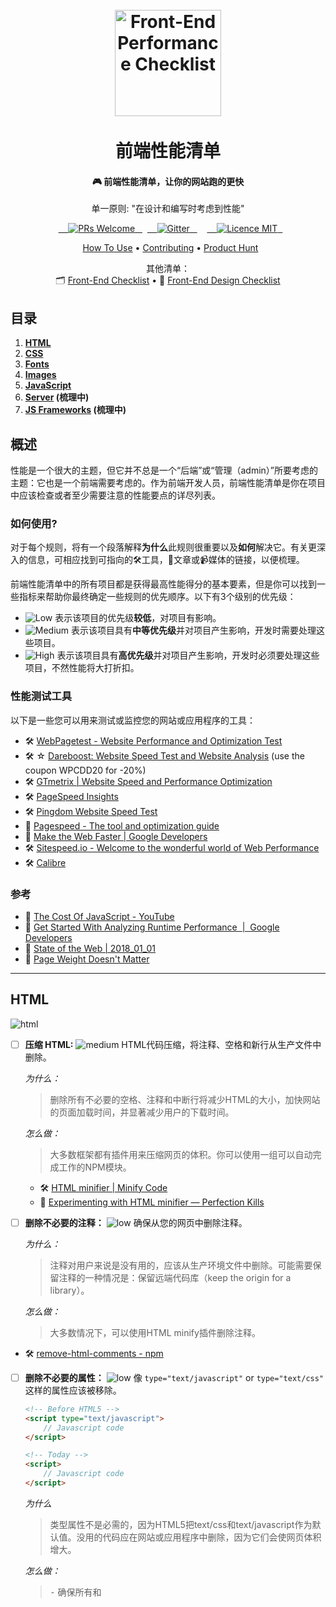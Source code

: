<h1 align="center">
<br>
  <img src="https://raw.githubusercontent.com/thedaviddias/Front-End-Performance-Checklist/master/images/logo-front-end-performance-checklist.jpg" alt="Front-End Performance Checklist" width="170">
  <br>
    <br>
  前端性能清单
  <br>
</h1>

<h4 align="center">🎮 前端性能清单，让你的网站跑的更快</h4>
<p align="center">单一原则: "在设计和编写时考虑到性能"</p>

<p align="center">
  <a href="http://makeapullrequest.com">
    <img src="https://img.shields.io/badge/PRs-welcome-brightgreen.svg?style=flat-square" alt="PRs Welcome">
  </a>
  <a href="https://gitter.im/Front-End-Checklist/Lobby?utm_source=share-link&utm_medium=link&utm_campaign=share-link">
    <img src="https://img.shields.io/badge/chat-on_gitter-008080.svg?style=flat-square" alt="Gitter">
  </a>
    <a href="https://opensource.org/licenses/MIT">
    <img src="https://img.shields.io/badge/license-MIT-blue.svg?style=flat-square" alt="Licence MIT">
  </a>
</p>

<p align="center">
  <a href="#how-to-use">How To Use</a> • <a href="#contributing">Contributing</a> • <a href="https://www.producthunt.com/posts/front-end-performance-checklist">Product Hunt</a>
</p>
<p align="center">
    <span>其他清单：</span>
    <br>
  🗂 <a href="https://github.com/JohnsenZhou/Front-End-Checklist">Front-End Checklist</a> • 💎 <a href="https://github.com/JohnsenZhou/Front-End-Design-Checklist">Front-End Design Checklist</a>
</p>

## 目录

1. **[HTML](#html)**
2. **[CSS](#css)**
3. **[Fonts](#fonts)**
4. **[Images](#images)**
5. **[JavaScript](#javascript)**
6. **[Server](#server) (梳理中)**
7. **[JS Frameworks](#js-frameworks) (梳理中)**

## 概述

性能是一个很大的主题，但它并不总是一个“后端”或“管理（admin）”所要考虑的主题：它也是一个前端需要考虑的。作为前端开发人员，前端性能清单是你在项目中应该检查或者至少需要注意的性能要点的详尽列表。

### 如何使用?

对于每个规则，将有一个段落解释**为什么**此规则很重要以及**如何**解决它。有关更深入的信息，可相应找到可指向的🛠工具，📖文章或📹媒体的链接，以便梳理。

前端性能清单中的所有项目都是获得最高性能得分的基本要素，但是你可以找到一些指标来帮助你最终确定一些规则的优先顺序。以下有3个级别的优先级：

* ![Low][low] 表示该项目的优先级**较低**，对项目有影响。
* ![Medium][medium] 表示该项目具有**中等优先级**并对项目产生影响，开发时需要处理这些项目。
* ![High][high] 表示该项目具有**高优先级**并对项目产生影响，开发时必须要处理这些项目，不然性能将大打折扣。

### 性能测试工具

以下是一些您可以用来测试或监控您的网站或应用程序的工具：

 * 🛠 [WebPagetest - Website Performance and Optimization Test](https://www.webpagetest.org/)
 * 🛠 ☆ [Dareboost: Website Speed Test and Website Analysis](https://www.dareboost.com/) (use the coupon WPCDD20 for -20%)
 * 🛠 [GTmetrix | Website Speed and Performance Optimization](https://gtmetrix.com/)
 * 🛠 [PageSpeed Insights](https://developers.google.com/speed/pagespeed/insights/)
 * 🛠 [Pingdom Website Speed Test](https://tools.pingdom.com)
 * 📖 [Pagespeed - The tool and optimization guide](https://varvy.com/pagespeed/)
 * 📖 [Make the Web Faster | Google Developers](https://developers.google.com/speed/)
 * 🛠 [Sitespeed.io - Welcome to the wonderful world of Web Performance](https://www.sitespeed.io/)
 * 🛠 [Calibre](https://calibreapp.com/)

### 参考

 * 📖 [The Cost Of JavaScript - YouTube](https://www.youtube.com/watch?v=_bzqF05xsC4)
 * 📖 [Get Started With Analyzing Runtime Performance  |  Google Developers](https://developers.google.com/web/tools/chrome-devtools/evaluate-performance/)
 * 📖 [State of the Web | 2018_01_01](https://httparchive.org/reports/state-of-the-web?start=2018_01_01)
 * 📖 [Page Weight Doesn't Matter](https://www.speedshop.co/2015/11/05/page-weight-doesnt-matter.html)
---

## HTML

![html]

- [ ] **压缩 HTML:** ![medium] HTML代码压缩，将注释、空格和新行从生产文件中删除。

    *为什么：*
    > 删除所有不必要的空格、注释和中断行将减少HTML的大小，加快网站的页面加载时间，并显著减少用户的下载时间。

    *怎么做：*
    > 大多数框架都有插件用来压缩网页的体积。你可以使用一组可以自动完成工作的NPM模块。

    * 🛠 [HTML minifier | Minify Code](http://minifycode.com/html-minifier/)
    * 📖 [Experimenting with HTML minifier — Perfection Kills](http://perfectionkills.com/experimenting-with-html-minifier/#use_short_doctype)

- [ ] **删除不必要的注释：** ![low] 确保从您的网页中删除注释。

    *为什么：*
    > 注释对用户来说是没有用的，应该从生产环境文件中删除。可能需要保留注释的一种情况是：保留远端代码库（keep the origin for a library）。

    *怎么做：*
    > 大多数情况下，可以使用HTML minify插件删除注释。

 * 🛠 [remove-html-comments - npm](https://www.npmjs.com/package/remove-html-comments)

- [ ] **删除不必要的属性：** ![low] 像 `type="text/javascript"` or `type="text/css"` 这样的属性应该被移除。

    ```html
    <!-- Before HTML5 -->
    <script type="text/javascript">
        // Javascript code
    </script>

    <!-- Today -->
    <script>
        // Javascript code
    </script>
    ```

    *为什么*
    > 类型属性不是必需的，因为HTML5把text/css和text/javascript作为默认值。没用的代码应在网站或应用程序中删除，因为它们会使网页体积增大。

    *怎么做：*
    > ⁃ 确保所有<link>和<script>标记都没有任何type属性。

    * 📖 [The Script Tag | CSS-Tricks](https://css-tricks.com/the-script-tag/)
   
- [ ] **在JavaScript引用之前引用CSS标记：** ![high] 确保在使用JavaScript代码之前加载CSS。

    ```html
    <!-- 不推荐 -->
    <script src="jquery.js"></script>
    <script src="foo.js"></script>
    <link rel="stylesheet" href="foo.css"/>

    <!-- 推荐 -->
    <link rel="stylesheet" href="foo.css"/>
    <script src="jquery.js"></script>
    <script src="foo.js"></script>
    ```

    *为什么：*
    > 在引用JavaScript之前引用CSS可以实现更好地并行下载，从而加快浏览器的渲染速度。

    *怎么做：*
    > 确保<head>中的<link>和<style>始终位于<script>之前。

    * 📖 [合理安排styles和scripts来提高网页速度](https://varvy.com/pagespeed/style-script-order.html)

- [ ] **最小化iframe的数量：** ![high] 仅在没有任何其他技术可行性时才使用iframe。尽量避免使用iframe。

- [ ] **DNS预取：** ![high] 一次 DNS 查询时间大概在60-120ms之间或者更长，提前解析网页中可能的网络连接域名
    ```html
     <link rel="dns-prefetch" href="http://example.com/">
    ```

**[⬆ 返回顶部](#table-of-contents)**

## CSS

![css]

- [ ] **压缩:** ![high] 所有CSS文件都需要被压缩，从生产文件中删除注释，空格和空行。

    *为什么：*
    > 缩小CSS文件后，内容加载速度更快，并且将更少的数据发送到客户端，所以在生产中缩小CSS文件是非常重要，这对用户是有益的，就像任何企业想要降低带宽成本和降低资源。

    *怎么做：*
    > 使用工具在构建或部署之前自动压缩文件。

    * 🛠 [cssnano: 基于PostCSS生态系统的模块化压缩工具。](https://cssnano.co/)
    * 🛠 [@neutrinojs/style-minify - npm](https://www.npmjs.com/package/@neutrinojs/style-minify)

- [ ] **Concatenation:** ![medium] CSS文件合并（对于HTTP/2效果不是很大）。

    ```html

    <!-- 不推荐 -->
    <link rel="stylesheet" href="foo.css"/>
    <link rel="stylesheet" href="bar.css"/>

    <!-- 推荐 -->
    <link rel="stylesheet" href="foobar.css"/>
    ```

    *为什么：*
    > 如果你还在使用HTTP/1，那么你就需要合并你的文件。不过在使用HTTP/2的情况下不用这样（效果待测试）。

    *怎么做：*
    > 在构建或部署之前使用在线工具或者其他插件来合并文件。
    > 当然，要确保合并文件后项目可以正常运行。

    * 📖 [HTTP: 优化应用程序交付 - 高性能浏览器网络 (O'Reilly)](https://hpbn.co/optimizing-application-delivery/#optimizing-for-http2)
    * 📖 [HTTP/2时代的性能最佳实践](https://deliciousbrains.com/performance-best-practices-http2/)

- [ ] **非阻塞：** ![high] CSS文件需要非阻塞引入，以防止DOM花费更多时间才能渲染完成。

    ```html
    <link rel="preload" href="global.min.css" as="style" onload="this.rel='stylesheet'">
    <noscript><link rel="stylesheet" href="global.min.css"></noscript>
    ```

    *为什么：*
    > CSS文件可以阻止页面加载并延迟页面呈现。使用`preload`实际上可以在浏览器开始显示页面内容之前加载CSS文件。

    *怎么做：*
    > 需要添加`rel`属性并赋值`preload`，并在`<link>`元素上添加`as=“style”`。

    * 📖 [loadCSS by filament group](https://github.com/filamentgroup/loadCSS)
    * 📖 [使用loadCSS预加载CSS的示例](https://gist.github.com/thedaviddias/c24763b82b9991e53928e66a0bafc9bf)
    * 📖 [使用rel =“preload”预加载内容](https://developer.mozilla.org/en-US/docs/Web/HTML/Preloading_content)
    * 📖 [Preload: What Is It Good For? — Smashing Magazine](https://www.smashingmagazine.com/2016/02/preload-what-is-it-good-for/)

- [ ] **CSS类(class)的长度:** ![low] class的长度会对HTML和CSS文件产生（轻微）影响。

    *为什么：*
    > 甚至性能影响也是有争议的，项目的命名策略会对样式表的可维护性有重大影响。如果使用BEM，在某些情况下可能会写出比所需要的类名更长的字符。重要的是要明智的选择名字和命名空间。

    *怎么做：*
    > 可能有些人更关注类名的长度，但是网站按组件进行划分的话可以帮助减少类名的数量和长度。

    * 🛠 [long vs short class · jsPerf](https://jsperf.com/long-vs-short-class)

- [ ] **不用的CSS:** ![medium] 删除未使用的CSS选择器。

    *为什么：*
    > 删除未使用的CSS选择器可以减小文件的大小，提高资源的加载速度。

    *怎么做：*
    > ⚠️ 检查要使用的CSS框架是否已包含reset/normalize代码，可能不需要用到reset/normalize文件中的内容。

    * 🛠 [UnCSS Online](https://uncss-online.com/)
    * 🛠 [PurifyCSS](https://github.com/purifycss/purifycss)
    * 🛠 [PurgeCSS](https://github.com/FullHuman/purgecss)
    * 🛠 [Chrome DevTools Coverage](https://developers.google.com/web/updates/2017/04/devtools-release-notes#coverage)

* [ ] **关键CSS（Critical）:** ![high] 将页面渲染时必备的CSS通过```<style></style>```的方式内联到页面中（尽可能压缩后引用）。

    *为什么：*
    > 内联关键CSS有助于加速网页的呈现，减少对服务器的请求数量。

    *怎么做：*
    > 使用在线工具或使用Addy Osmani开发的插件生成关键CSS。

    * 📖 [理解关键CSS](https://www.smashingmagazine.com/2015/08/understanding-critical-css/)
    * 🛠 [Critical by Addy Osmani on GitHub](https://github.com/addyosmani/critical) automates this.
    * 📖 [Inlining critical CSS for better web performance | Go Make Things](https://gomakethings.com/inlining-critical-css-for-better-web-performance/)
     * 📖 [Critical Path CSS Generator - Prioritize above the fold content :: SiteLocity](https://www.sitelocity.com/critical-path-css-generator)

- [ ] **嵌入或内联CSS：** ![high] 避免在<body>中使用嵌入或内联CSS*（对HTTP/2无效）*

    *为什么：*
    > 因为将内容与设计分开是一种很好的做法。它还可以提高代码的可维护性并使站点可访问性更强。对于性能来说，它只是减少了HTML页面的文件大小和加载时间。

    *怎么做：*
    > 始终使用外部样式表或在<head>中嵌入CSS（并遵循其他CSS性能规则）。

    * 📖 [Observe CSS Best Practices: Avoid CSS Inline Styles](https://www.lifewire.com/avoid-inline-styles-for-css-3466846)

- [ ] **分析样式表的复杂性：** ![high] 分析样式表有助于发现有问题的、冗余和重复的CSS选择器。

    *为什么：*
    > 有时在CSS中会出现冗余或验证错误，分析CSS文件并删除这些复杂性的代码可以加速CSS文件的读取和加载（因为您的浏览器会更快地读取它们）

    *怎么做：*
    > CSS需要有编写规范，再通过CSS预处理器处理。下面列出的一些在线工具也可以帮助你分析和更正你的代码。
    
    * 🛠 [TestMyCSS | 优化和检查CSS性能](http://www.testmycss.com/)
    * 📖 [CSS 统计数据（stats）](https://cssstats.com/)
    * 🛠 [macbre/analyze-css: CSS选择器复杂性和性能分析](https://github.com/macbre/analyze-css)

**[⬆ 返回顶部](#table-of-contents)**

## 字体

![fonts]

* 📖 [A Book Apart, Webfont Handbook](https://abookapart.com/products/webfont-handbook)

- [ ] **Webfont格式：** ![medium] 在你的网站或者应用使用WOFF2格式字体。

    *为什么：*
    > 根据Google的说法，WOFF 2.0 Web字体压缩格式平均比WOFF 1.0高30％的增益。一个较好的做法是使用WOFF 2.0作为主要字体，WOFF 1.0和TTF格式字体作为备选。

    *怎么做：*
    > 在购买新字体之前应先检查提供商是否提供了WOFF2格式。如果使用的是免费字体，则可以始终使用Font Squirrel生成所需格式的字体。

    * 📖 [WOFF 2.0 – 了解有关下一代Web字体格式的更多信息，并将TTF转换为WOFF2](https://gist.github.com/sergejmueller/cf6b4f2133bcb3e2f64a)
    * 🛠 [创建你自己的@ font-face Kits » Font Squirrel](https://www.fontsquirrel.com/tools/webfont-generator)
    * 📖 [Using @font-face | CSS-Tricks](https://css-tricks.com/snippets/css/using-font-face/?ref=frontendchecklist)
    * 📖 [Can I use... WOFF2](https://caniuse.com/#feat=woff2)

- [ ] **使用`preconnect`可以更快地加载字体：** ![medium]

    ```html
    <link rel="preconnect" href="https://fonts.gstatic.com" crossorigin>
    ```

    *为什么：*
    > 当你浏览网站时，设备需要获取网站所在的位置以及需要连接的服务器。浏览器必须连接DNS服务器并等待查找完成后再获取资源（字体，CSS文件...），`prefetche`和`preconnect`允许浏览器在空闲时进行上面的操作，在真实请求时就不需要再花时间去做一系列动作。

    *怎么做：*
    > 在预取您的网络字体之前，请使用网页测试来检测网站.
    > 查找蓝绿色DNS查找并记下正在请求的主机（Look for teal colored DNS lookups and note the host that are being requested.）
    > 在<head>中添加预取的webfonts，添加上一步查找到的主机名。

    * 📖 [Faster Google Fonts with Preconnect - CDN Planet](https://www.cdnplanet.com/blog/faster-google-webfonts-preconnect/)
    * 📖 [Make Your Site Faster with Preconnect Hints | Viget](https://www.viget.com/articles/make-your-site-faster-with-preconnect-hints/)
    * 📖 [Ultimate Guide to Browser Hints: Preload, Prefetch, and Preconnect - MachMetrics Speed Blog](https://www.machmetrics.com/speed-blog/guide-to-browser-hints-preload-preconnect-prefetch/)
    * 📖 [A Comprehensive Guide to Font Loading Strategies—zachleat.com](https://www.zachleat.com/web/comprehensive-webfonts/#font-face)

- [ ] **Webfont大小：** ![medium] Webfont尺寸不超过300kb（包括所有变体）

 * 📖 [Font Bytes - Page Weight](https://httparchive.org/reports/page-weight#bytesFont)

**[⬆ 返回顶部](#table-of-contents)**

## 图片

![images]

 * 📖 [Image Bytes in 2018](https://httparchive.org/reports/page-weight#bytesImg)

* [ ] **图像优化:** ![high] 在保证压缩后的图片符合产品要求的情况下将图像进行优化。

    *为什么：*
    > 优化的图像在浏览器中加载速度更快，消耗的数据更少。

    *怎么做：*
    > 尽可能尝试使用CSS3效果（而不是用小图像替代）
    > 尽可能使用字体图片
    > 使用 SVG
    > 使用编译工具并指定85以下的级别压缩。

    * 📖 [Image Optimization | Web Fundamentals | Google Developers](https://developers.google.com/web/fundamentals/performance/optimizing-content-efficiency/image-optimization)
    * 🛠 [TinyJPG – Compress JPEG images intelligently](https://tinyjpg.com/)
    * 🛠 [Kraken.io - Online Image Optimizer](https://kraken.io/web-interface)
    * 🛠 [Compressor.io - optimize and compress JPEG photos and PNG images](https://compressor.io/compress)
    * 🛠 [Cloudinary - Image Analysis Tool](https://webspeedtest.cloudinary.com/)


* [ ] **图像格式：** ![high] 适当选择图像格式。

    *为什么：*
    > 确保图片不会减慢网站速度
        
    *怎么做：*
    > 使用[Lighthouse](https://developers.google.com/web/tools/lighthouse/)识别哪些图像可以使用下一代图片格式（如JPEG 2000m JPEG XR或WebP）。
    > 比较不同的格式，有时使用PNG8比PNG16好，有时候不是。

    * 📖 [Serve Images in Next-Gen Formats  |  Tools for Web Developers  |  Google Developers](https://developers.google.com/web/tools/lighthouse/audits/webp)
    * 📖 [What Is the Right Image Format for Your Website? — SitePoint](https://www.sitepoint.com/what-is-the-right-image-format-for-your-website/)
     * 📖 [PNG8 - The Clear Winner — SitePoint](https://www.sitepoint.com/png8-the-clear-winner/)
     * 📖 [8-bit vs 16-bit - What Color Depth You Should Use And Why It Matters - DIY Photography](https://www.diyphotography.net/8-bit-vs-16-bit-color-depth-use-matters/)

- [ ] **使用矢量图像 VS 栅格/位图：** ![medium] 可以的话，推荐使用矢量图像而不是位图图像。

    *为什么：*
    > 矢量图像（SVG）往往比图像小，具有响应性和完美缩放功能。而且这些图像可以通过CSS进行动画和修改操作。

* [ ] **图像尺寸：** ![medium] 如果已知最终渲染图像大小，请在<img>上设置宽度和高度属性。

    *为什么：*
    > 如果设置了高度和宽度，则在加载页面时会保留图像所需的空间。如果没有这些属性，浏览器就不知道图像的大小，也无法为其保留适当的空间，导致页面布局在加载期间发生变化。

* [ ] **避免使用Base64图像：** ![medium] 你可以将微小图像转换为base64，但实际上并不是最佳实践。

    * 📖 [Base64 Encoding & Performance, Part 1 and 2 by Harry Roberts](https://csswizardry.com/2017/02/base64-encoding-and-performance/)
    * 📖 [A closer look at Base64 image performance – The Page Not Found Blog](http://www.andygup.net/a-closer-look-at-base64-image-performance/)
    * 📖 [When to base64 encode images (and when not to) | David Calhoun](https://www.davidbcalhoun.com/2011/when-to-base64-encode-images-and-when-not-to/)
   * 📖 [Base64 encoding images for faster pages | Performance and seo factors](https://varvy.com/pagespeed/base64-images.html)

* [ ] **懒加载：** ![medium] 图像懒加载（始终提供noscript作为后备方案）。

    *为什么：*
    > 它能改善当前页面的响应时间，避免加载一些用户可能不需要或不必要的图像。

    *怎么做：*
    > 使用[Lighthouse](https://developers.google.com/web/tools/lighthouse/)可以识别屏幕外的图像数量。
    > 使用懒加载图像的JavaScript插件。

    * 🛠 [verlok/lazyload: Github](https://github.com/verlok/lazyload)
    * 📖 [Lazy Loading Images and Video  |  Web Fundamentals  |  Google Developers](https://developers.google.com/web/fundamentals/performance/lazy-loading-guidance/images-and-video/)
    * 📖 [5 Brilliant Ways to Lazy Load Images For Faster Page Loads - Dynamic Drive Blog](http://blog.dynamicdrive.com/5-brilliant-ways-to-lazy-load-images-for-faster-page-loads/)

* [ ] **响应式图像：** ![medium] 确保提供接近设备显示尺寸的图像。

    *为什么：*
    > 小型设备不需要比视口大的图像。建议在不同尺寸上使用一个图像的多个版本。

    *怎么做：*
    > 为不同的设备设置不同大小的图像。
    > 使用srcset和picture为每个图像提供多种变体（variants）。

     * 📖 [Responsive images - Learn web development | MDN](https://developer.mozilla.org/en-US/docs/Learn/HTML/Multimedia_and_embedding/Responsive_images)

**[⬆ 返回顶部](#table-of-contents)**

## JavaScript

![javascript]

- [ ] **JS 压缩:** ![high] 所有JavaScript文件都要被压缩，生产环境中删除注释、空格和空行（在HTTP/2仍然有效果）。

    *为什么：*
    > 删除所有不必要的空格、注释和空行将减少JavaScript文件的大小，并加快网站的页面加载时间，提升用户体验。

    *怎么做：*
    > 建议使用下面的工具在构建或部署之前自动缩小文件。

    * 📖 [uglify-js - npm](https://www.npmjs.com/package/uglify-js)
    * 📖 [Short read: How is HTTP/2 different? Should we still minify and concatenate?](https://scaleyourcode.com/blog/article/28)

* [ ] **不内嵌JavaScript:** ![medium] *(仅对网站有效)* 避免在`body`中间嵌入多个JavaScript代码，将JavaScript代码重新集中到外部文件中，放在<head>或页面末尾（</body>之前）。

    *为什么：*
    > 将JavaScript嵌入代码直接放在<body>中可能会降低页面速度，因为它在构建DOM时会加载。最好的选择是使用`async` 或 `defer`的外部文件来避免阻塞DOM渲染。另一种选择是在<head>中放置一些脚本。大多数时候是需要在DOM进入主处理之前加载的分析代码或小脚本。

    *怎么做：*
    > 确保使用async或defer加载所有script文件，并准确地在<head>中加载代码。
    
     * 📖 [优化JavaScript并提高网站加载速度的11个技巧](https://www.upwork.com/hiring/development/11-tips-to-optimize-javascript-and-improve-website-loading-speeds/)

* [ ] **非阻塞JavaScript：** ![high] 使用defer属性或使用async来异步加载JavaScript文件。

    ```html
    <!-- Defer Attribute -->
    <script defer src="foo.js">

    <!-- Async Attribute -->
    <script async src="foo.js">
    ```

    *为什么：*
    > JavaScript阻止HTML文档的正常解析，因此当解析器到达<script>标记时（特别是在<head>内），它会停止解析并且执行脚本。如果您的脚本位于页面顶部，则强烈建议添加`async`和`defer`，但如果在</body>标记之前加载，没有太大影响。但是，使用这些属性来避免性能问题是一种很好的做法。

    *怎么做：*
    > 添加`async`（如果脚本不依赖于其他脚本）或`defer`（如果脚本依赖或依赖于异步脚本）作为script脚本标记的属性。
    > 如果有小脚本，可以在异步脚本上方使用内联脚本。

    * 📖 [Remove Render-Blocking JavaScript](https://developers.google.com/speed/docs/insights/BlockingJS)

* [ ] **优化和更新的JS库：** ![medium] 项目中使用的所有JavaScript库都是有用到的 (推荐使用原生JS的简单功能)并更新到最新版本

    *为什么：*
    > 大多数情况下，新版本都带有优化和安全性修复，所以应该使用最优化的代码来优化项目。确保不存在过时插件。

    *怎么做：*
    > 如果项目使用NPM管理依赖包，[npm-check](https://www.npmjs.com/package/npm-check)是一个非常有用的库来升级/更新你的库。

    * 📖 [You may not need jQuery](http://youmightnotneedjquery.com/)
    * 📖 [Vanilla JavaScript for building powerful web applications](https://plainjs.com/)

- [ ] **检查依赖项大小限制：** ![low] 确保使用最优的外部库，大多数情况下，可以使用更轻的库来实现相同的功能。

    *为什么：*
    > 你可能想使用npm中745 000个包中的一个，但你需要选择最适合项目需求的包。例如，MomentJS是一个很棒的库，但是你可能永远不会使用其中的很多方法，这就是为什么创建Day.js的原因。瞬间大小从16.4kB到2kB。


    *怎么做：*
    > 始终比较并选择最适合您需求的轻型库。您还可以使用[npm trends](http://www.npmtrends.com/)等工具来比较NPM包下载次数或[Bundlephobia](https://bundlephobia.com/)以了解依赖项的大小。
    
    * 🛠 [ai/size-limit: Prevent JS libraries bloat. If you accidentally add a massive dependency, Size Limit will throw an error.](https://github.com/ai/size-limit)
    * 📖 [webpack-bundle-analyzer - npm](https://www.npmjs.com/package/webpack-bundle-analyzer)
    * 📖 [Size Limit: Make the Web lighter — Martian Chronicles, Evil Martians’ team blog](https://evilmartians.com/chronicles/size-limit-make-the-web-lighter)

- [ ] **JavaScript 分析:** ![medium] 检查JavaScript文件（以及CSS）中的性能问题。

    *为什么：*
    > JavaScript复杂性可能会降低运行时性能。识别这些可能的问题对提供流畅的用户体验来说至关重要。

    *怎么做：*
    > 使用Chrome开发者工具中的时间轴工具来评估脚本事件，并找到可能需要花费太多时间的事件。

     * 📖 [Speed Up JavaScript Execution  |  Tools for Web Developers  |  Google Developers](https://developers.google.com/web/tools/chrome-devtools/rendering-tools/js-execution)
    * 📖 [JavaScript Profiling With The Chrome Developer Tools — Smashing Magazine](https://www.smashingmagazine.com/2012/06/javascript-profiling-chrome-developer-tools/)
    * 📖 [How to Record Heap Snapshots  |  Tools for Web Developers  |  Google Developers](https://developers.google.com/web/tools/chrome-devtools/memory-problems/heap-snapshots)
    * 📖 [Chapter 22 - Profiling the Frontend - Blackfire](https://blackfire.io/docs/book/22-frontend-profiling)


 - [ ] **使用 tree shaking 技术减少 js 大小:** ![high] 通过构建工具分析 JavaScript 代码并移除生产环境中用不到的 js 模块或方法

    * 📖 [
Reduce JavaScript Payloads with Tree Shaking](https://developers.google.com/web/fundamentals/performance/optimizing-javascript/tree-shaking/)

- [ ] **使用 code splitting 分包加载 js:** ![high] 通过分包加载，减少首次加载所需时间
    
    *怎么做：*
    > * Vendor splitting 根绝库文件拆分模块，例如 React 或 lodash 单独打包成一个文件
    > * Entry point splitting 根据入口拆分模块，例如根绝多页应用入口或者单页应用路由进行拆分
    > * Dynamic splitting 根绝动态加载拆分模块，使用动态加载语法 ```import()``` ，实现模块按需加载

    * 📖 [Reduce JavaScript Payloads with Tree Shaking](https://developers.google.com/web/fundamentals/performance/optimizing-javascript/code-splitting/)   

**[⬆ 返回顶部](#table-of-contents)**

## Server

![server-side]

- [ ] **页面大小 < 1500 KB:** ![high] (理想情况 < 500 KB) 尽可能减少页面和资源的大小。

    *为什么：*
    > 理想情况下，应该尝试让页面大小<500 KB，但Web页面大小中位数大约为1500 KB（即使在移动设备上）。根据你的目标用户、连接速度、设备，尽可能减少页面大小以尽可能获得最佳用户体验非常重要。

    *怎么做：*
    > 前端性能清单中的所有规则将帮助你尽可能地减少资源和代码。

    * 📖 [Page Weight](https://httparchive.org/reports/page-weight#bytesTotal)
    * 🛠 [What Does My Site Cost?](https://whatdoesmysitecost.com/)

- [ ] **页面加载时间 < 3秒：** ![high] 尽可能减少页面加载时间，以便快速将内容传递给用户。

    *为什么：*
    > 网站或应用程序速度越快，反弹增加的可能性越小，换句话说，失去用户或未来客户的机会就越少。Google对该主题的充分研究证明了这一点。
    
    *怎么做：*
    >  使用[Page Speed Insight](https://developers.google.com/speed/pagespeed/insights/)或[WebPageTest](https://www.webpagetest.org/)等在线工具分析可能会降低速度的工具，并使用前端性能清单来缩短加载时间。

    * 🛠 [Compare your mobile site speed](https://www.thinkwithgoogle.com/feature/mobile/)
    * 🛠 [Test Your Mobile Website Speed and Performance - Think With Google](https://testmysite.thinkwithgoogle.com/?_ga=1.155316027.1489996091.1482187369)
    * 📖 [Average Page Load Times for 2018 - How does yours compare? - MachMetrics Speed Blog](https://www.machmetrics.com/speed-blog/average-page-load-times-websites-2018/)

- [ ] **TTFB < 1.3 seconds:** ![high] 尽可能减少浏览器在接收数据之前等待的时间。

    * 📖 [什么是DevTools中的TTFB，以及如何处理它](https://scaleyourcode.com/blog/article/27)
    * 📖 [Monitoring your servers with free tools is easy](https://scaleyourcode.com/blog/article/7)

* [ ] **Cookie 大小:** ![medium] 如果您使用cookie，请确保每个cookie不超过4096字节，并且一个域名下不超过20个cookie。

    *为什么：*
    > cookie存在于HTTP头中，在Web服务器和浏览器之间交换。保持cookie的大小尽可能低是非常重要的，以尽量减少对用户响应时间的影响。

    *怎么做：*
    > 消除不必要的cookie
    
    * 📖 [Cookie specification: RFC 6265](https://tools.ietf.org/html/rfc6265)
    * 📖 [Cookies](https://developer.mozilla.org/en-US/docs/Web/HTTP/Cookies)
    * 🛠 [Browser Cookie Limits](http://browsercookielimits.squawky.net/)
    * 📖 [Website Performance: Cookies Don't Taste So Good - Monitis Blog](http://www.monitis.com/blog/website-performance-cookies-dont-taste-so-good/)
    * 📖 [Google's Web Performance Best Practices #3: Minimize Request Overhead - GlobalDots Blog](https://www.globaldots.com/googles-web-performance-best-practices-3-minimize-request-overhead/)

- [ ] **最小化HTTP请求：** ![high] 始终确保所请求的每个文件对网站或应用程序至关重要，尽可能减少http请求。

- [ ] **使用CDN提供静态文件：** ![medium] 使用CDN可以更快地在全球范围内获取到你的静态文件。

 * 📖 [10 Tips to Optimize CDN Performance - CDN Planet](https://www.cdnplanet.com/blog/10-tips-optimize-cdn-performance/)
 * 📖 [HTTP Caching  |  Web Fundamentals  |  Google Developers](https://developers.google.com/web/fundamentals/performance/optimizing-content-efficiency/http-caching)

- [ ] **提供来自相同协议的文件：** ![high] 避免网站使用HTTPS同时使用HTTP来提供相同源地址的文件。

- [ ] **提供可访问的文件：** ![high] 避免请求无法访问的文件（404）。

- [ ] **正确设置HTTP缓存标头：** ![high] 合理设置HTTP缓存标头来减少http请求次数。

- [ ] **启用GZIP压缩** ![high]

 * 📖 [Check GZIP compression](https://checkgzipcompression.com/)

 - [ ] **分域存放资源：** ![high] 由于浏览器同一域名并行下载数有限，利用多域名主机存放静态资源，增加并行下载数，缩短资源加载时间

**[⬆ 返回顶部](#table-of-contents)**

---
## 性能与前端框架

### Vue

### React

 * 📖 [Optimizing Performance - React](https://reactjs.org/docs/optimizing-performance.html)
 * 📖 [React image manipulation | Cloudinary](https://cloudinary.com/documentation/react_image_manipulation)
 * 📖 [Debugging React performance with React 16 and Chrome Devtools.](https://building.calibreapp.com/debugging-react-performance-with-react-16-and-chrome-devtools-c90698a522ad)

---

## Translations

The Front-End Performance Checklist wants to also be available in other languages! Don't hesitate to submit your contribution!

## Contributing

**Open an issue or a pull request to suggest changes or additions.**

## Support
如果有什么问题和疑问，请通过以下途径联系:

* [Chat on Gitter](https://gitter.im/Front-End-Checklist/Lobby?utm_source=share-link&utm_medium=link&utm_campaign=share-link)
* [Facebook](https://www.facebook.com/frontendchecklist/)
* [Twitter](https://twitter.com/thedaviddias)

## Author

**Build with ❤️ by [David Dias](https://github.com/thedaviddias) at [@influitive](https://influitive.com/) 🇨🇦**

## Contributors

感谢各位参与本项目的人员所作出的贡献。 [[Contribute]](.github/CONTRIBUTING.md).

## License

[MIT](LICENCE.md)

All icons are provided by [Icons8](https://icons8.com/)

**[⬆ 返回顶部](#table-of-contents)**

[logo]: images/logo-front-end-performance-checklist.jpg
[html]: images/html.png
[css]: images/css.png
[fonts]: images/fonts.png
[images]: images/images.png
[javascript]: images/javascript.png
[server-side]: images/server-side.png

[low]: https://front-end-checklist.now.sh/low.svg
[medium]: https://front-end-checklist.now.sh/medium.svg
[high]: https://front-end-checklist.now.sh/high.svg


